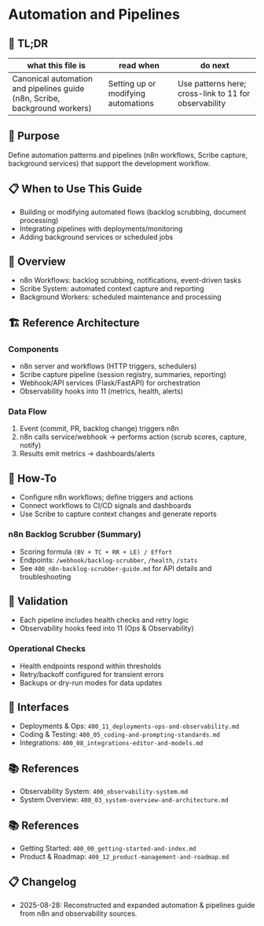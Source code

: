 # Automation and Pipelines

## 🔎 TL;DR

| what this file is | read when | do next |
|---|---|---|
| Canonical automation and pipelines guide (n8n, Scribe, background workers) | Setting up or modifying automations | Use patterns here; cross-link to 11 for observability |

## 🎯 Purpose

Define automation patterns and pipelines (n8n workflows, Scribe capture, background services) that support the development workflow.

## 📋 When to Use This Guide

- Building or modifying automated flows (backlog scrubbing, document processing)
- Integrating pipelines with deployments/monitoring
- Adding background services or scheduled jobs

## 🧭 Overview

- n8n Workflows: backlog scrubbing, notifications, event-driven tasks
- Scribe System: automated context capture and reporting
- Background Workers: scheduled maintenance and processing

## 🏗️ Reference Architecture

### Components
- n8n server and workflows (HTTP triggers, schedulers)
- Scribe capture pipeline (session registry, summaries, reporting)
- Webhook/API services (Flask/FastAPI) for orchestration
- Observability hooks into 11 (metrics, health, alerts)

### Data Flow
1. Event (commit, PR, backlog change) triggers n8n
2. n8n calls service/webhook → performs action (scrub scores, capture, notify)
3. Results emit metrics → dashboards/alerts

## 🔧 How-To

- Configure n8n workflows; define triggers and actions
- Connect workflows to CI/CD signals and dashboards
- Use Scribe to capture context changes and generate reports

### n8n Backlog Scrubber (Summary)
- Scoring formula `(BV + TC + RR + LE) / Effort`
- Endpoints: `/webhook/backlog-scrubber`, `/health`, `/stats`
- See `400_n8n-backlog-scrubber-guide.md` for API details and troubleshooting

## 🧪 Validation

- Each pipeline includes health checks and retry logic
- Observability hooks feed into 11 (Ops & Observability)

### Operational Checks
- Health endpoints respond within thresholds
- Retry/backoff configured for transient errors
- Backups or dry-run modes for data updates

## 🔗 Interfaces

- Deployments & Ops: `400_11_deployments-ops-and-observability.md`
- Coding & Testing: `400_05_coding-and-prompting-standards.md`
- Integrations: `400_08_integrations-editor-and-models.md`

## 📚 References

- Observability System: `400_observability-system.md`
- System Overview: `400_03_system-overview-and-architecture.md`

## 📚 References

- Getting Started: `400_00_getting-started-and-index.md`
- Product & Roadmap: `400_12_product-management-and-roadmap.md`

## 📋 Changelog
- 2025-08-28: Reconstructed and expanded automation & pipelines guide from n8n and observability sources.
